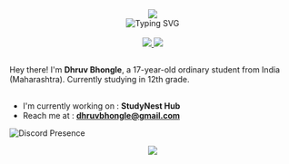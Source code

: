 <div align="center">
  <img src="https://capsule-render.vercel.app/api?type=waving&color=gradient&customColorList=2,31,89&height=200&section=header&text=Hi,%20I'm%20Dhruv%20Bhongle&fontSize=50&fontAlignY=35&animation=twinkling&desc=Founder%20of%20StudyNest-Hub%20|%20High%20School%20Student&descAlignY=55"/>
</div>
<div align="center">
  <img src="https://readme-typing-svg.herokuapp.com?font=Montserrat&size=22&duration=4000&pause=1000&color=2E9EFF&center=true&vCenter=true&random=false&width=950&lines=High+School+Student+%7C+Exploring+New+Technologies+%26+Best+Practices" alt="Typing SVG" />
</div>

<br/>

<div align="center">
  <a href="https://www.instagram.com/dhruvbhongle__69?igsh=c3lpNzZxemttZDEy" target="_blank">
    <img src="https://img.shields.io/badge/-dhruvbhongle__69-0077B5?style=for-the-badge&logo=Linkedin&logoColor=white"/>
  </a>
  <a href="https://discord.gg/mgZ4qV96Mm" target="_blank">
    <img src="https://img.shields.io/badge/-StudyNest--Hub-1DA1F2?style=for-the-badge&logo=Twitter&logoColor=white"/>
  </a>
</div>

## 
Hey there! I'm **Dhruv Bhongle**, a 17-year-old ordinary student from India (Maharashtra). Currently studying in 12th grade.

##

- I'm currently working on : **StudyNest Hub**
- Reach me at : **dhruvbhongle@gmail.com**

![Discord Presence](https://lanyard.cnrad.dev/api/743815881896886333)

<p align="center"> 
  <a href="https://open.spotify.com/user/npafm70eecxoqgqhrvrvo73n4" target="_blank"> <img src="https://spotify-recently-played-readme.vercel.app/api?user=npafm70eecxoqgqhrvrvo73n4"/> </a> 
</p>

